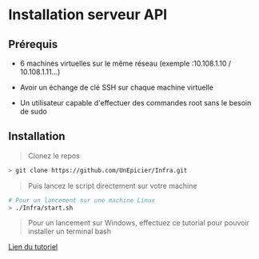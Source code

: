 # Installation serveur API

## Prérequis

- 6 machines virtuelles sur le même réseau (exemple :10.108.1.10 / 10.108.1.11...)

- Avoir un échange de clé SSH sur chaque machine virtuelle

- Un utilisateur capable d'effectuer des commandes root sans le besoin de sudo

## Installation

> Clonez le repos

```sh
> git clone https://github.com/UnEpicier/Infra.git
```

> Puis lancez le script directement sur votre machine

```sh
# Pour un lancement sur une machine Linux
> ./Infra/start.sh
```

> Pour un lancement sur Windows, effectuez ce tutorial pour pouvoir installer un terminal bash

[Lien du tutoriel](https://people.montefiore.uliege.be/nvecoven/ci/files/tuto_bash/tuto_bash.html#:~:text=Activation%20de%20Bash,Redémarrez%20ensuite%20votre%20PC.)